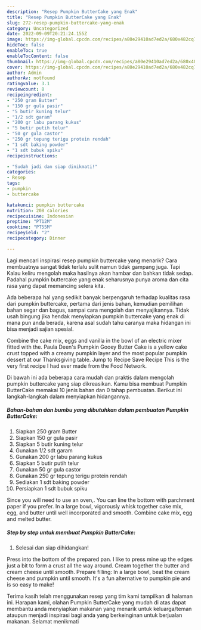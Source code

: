 ```yaml
---
description: "Resep Pumpkin ButterCake yang Enak"
title: "Resep Pumpkin ButterCake yang Enak"
slug: 272-resep-pumpkin-buttercake-yang-enak
category: Uncategorized
date: 2022-09-09T20:21:24.155Z
image: https://img-global.cpcdn.com/recipes/a80e29410ad7ed2a/680x482cq70/pumpkin-buttercake-foto-resep-utama.jpg
hideToc: false
enableToc: true
enableTocContent: false
thumbnail: https://img-global.cpcdn.com/recipes/a80e29410ad7ed2a/680x482cq70/pumpkin-buttercake-foto-resep-utama.jpg
cover: https://img-global.cpcdn.com/recipes/a80e29410ad7ed2a/680x482cq70/pumpkin-buttercake-foto-resep-utama.jpg
author: Admin
authorAv: notfound
ratingvalue: 3.1
reviewcount: 8
recipeingredient:
- "250 gram Butter"
- "150 gr gula pasir"
- "5 butir kuning telur"
- "1/2 sdt garam"
- "200 gr labu parang kukus"
- "5 butir putih telur"
- "50 gr gula castor"
- "250 gr tepung terigu protein rendah"
- "1 sdt baking powder"
- "1 sdt bubuk spiku"
recipeinstructions:

- "Sudah jadi dan siap dinikmati!"
categories:
- Resep
tags:
- pumpkin
- buttercake

katakunci: pumpkin buttercake 
nutrition: 208 calories
recipecuisine: Indonesian
preptime: "PT12M"
cooktime: "PT55M"
recipeyield: "2"
recipecategory: Dinner

---
```



Lagi mencari inspirasi resep pumpkin buttercake yang menarik? Cara membuatnya sangat tidak terlalu sulit namun tidak gampang juga. Tapi Kalau keliru mengolah maka hasilnya akan hambar dan bahkan tidak sedap. Padahal pumpkin buttercake yang enak seharusnya punya aroma dan cita rasa yang dapat memancing selera kita.


Ada beberapa hal yang sedikit banyak berpengaruh terhadap kualitas rasa dari pumpkin buttercake, pertama dari jenis bahan, kemudian pemilihan bahan segar dan bagus, sampai cara mengolah dan menyajikannya. Tidak usah bingung jika hendak menyiapkan pumpkin buttercake yang enak di mana pun anda berada, karena asal sudah tahu caranya maka hidangan ini bisa menjadi sajian spesial.

Combine the cake mix, eggs and vanilla in the bowl of an electric mixer fitted with the. Paula Deen&#39;s Pumpkin Gooey Butter Cake is a yellow cake crust topped with a creamy pumpkin layer and the most popular pumpkin dessert at our Thanksgiving table. Jump to Recipe Save Recipe This is the very first recipe I had ever made from the Food Network.


Di bawah ini ada beberapa cara mudah dan praktis dalam mengolah pumpkin buttercake yang siap dikreasikan. Kamu bisa membuat Pumpkin ButterCake memakai 10 jenis bahan dan 0 tahap pembuatan. Berikut ini langkah-langkah dalam menyiapkan hidangannya.

<!--inarticleads1-->

##### Bahan-bahan dan bumbu yang dibutuhkan dalam pembuatan Pumpkin ButterCake:

1. Siapkan 250 gram Butter
1. Siapkan 150 gr gula pasir
1. Siapkan 5 butir kuning telur
1. Gunakan 1/2 sdt garam
1. Gunakan 200 gr labu parang kukus
1. Siapkan 5 butir putih telur
1. Gunakan 50 gr gula castor
1. Gunakan 250 gr tepung terigu protein rendah
1. Sediakan 1 sdt baking powder
1. Persiapkan 1 sdt bubuk spiku


Since you will need to use an oven,. You can line the bottom with parchment paper if you prefer. In a large bowl, vigorously whisk together cake mix, egg, and butter until well incorporated and smooth. Combine cake mix, egg and melted butter. 

<!--inarticleads2-->

##### Step by step untuk membuat Pumpkin ButterCake:


1. Selesai dan siap dihidangkan!

Press into the bottom of the prepared pan. I like to press mine up the edges just a bit to form a crust all the way around. Cream together the butter and cream cheese until smooth. Prepare filling: In a large bowl, beat the cream cheese and pumpkin until smooth. It&#39;s a fun alternative to pumpkin pie and is so easy to make! 

Terima kasih telah menggunakan resep yang tim kami tampilkan di halaman ini. Harapan kami, olahan Pumpkin ButterCake yang mudah di atas dapat membantu anda menyiapkan makanan yang menarik untuk keluarga/teman ataupun menjadi inspirasi bagi anda yang berkeinginan untuk berjualan makanan. Selamat menikmati
